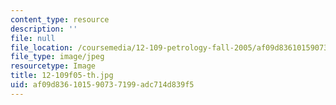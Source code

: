 ```yaml
---
content_type: resource
description: ''
file: null
file_location: /coursemedia/12-109-petrology-fall-2005/af09d836101590737199adc714d839f5_12-109f05-th.jpg
file_type: image/jpeg
resourcetype: Image
title: 12-109f05-th.jpg
uid: af09d836-1015-9073-7199-adc714d839f5
---
```

